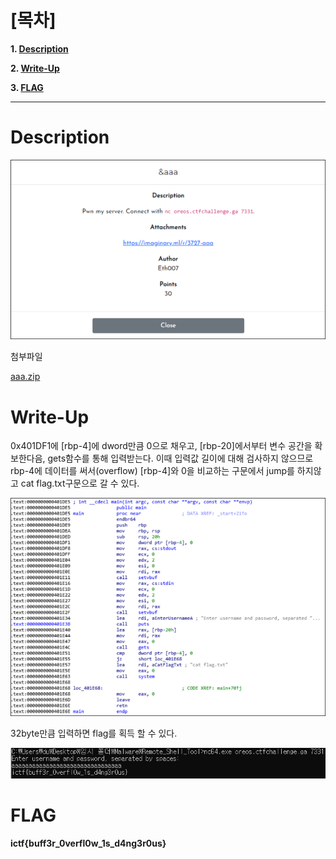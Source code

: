 # [목차]
**1. [Description](#Description)**

**2. [Write-Up](#Write-Up)**

**3. [FLAG](#FLAG)**


***


# **Description**

![](images/2022-05-18-20-11-24.png)

첨부파일

[aaa.zip](https://github.com/2jinu/CTFnWargame/raw/main/CTF/%5B2021%5D%20ImaginaryCTF%20Round10/%26aaa/file/aaa.zip)


# **Write-Up**

0x401DF1에 [rbp-4]에 dword만큼 0으로 채우고, [rbp-20]에서부터 변수 공간을 확보한다음, gets함수를 통해 입력받는다. 이때 입력값 길이에 대해 검사하지 않으므로 rbp-4에 데이터를 써서(overflow) [rbp-4]와 0을 비교하는 구문에서 jump를 하지않고 cat flag.txt구문으로 갈 수 있다.

![](images/2022-05-18-20-11-35.png)

32byte만큼 입력하면 flag를 획득 할 수 있다.

![](images/2022-05-18-20-11-43.png)


# **FLAG**

**ictf{buff3r_0verfl0w_1s_d4ng3r0us}**
